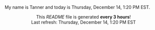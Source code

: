 My name is Tanner and today is Thursday, December 14, 1:20 PM EST.

<p align="center">This <i>README</i> file is generated <b>every 3 hours</b>!</br>Last refresh: Thursday, December 14, 1:20 PM EST<br /></p>
